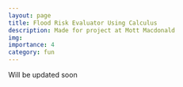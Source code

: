 ```yaml
---
layout: page
title: Flood Risk Evaluator Using Calculus
description: Made for project at Mott Macdonald
img:
importance: 4
category: fun
---
```


Will be updated soon
